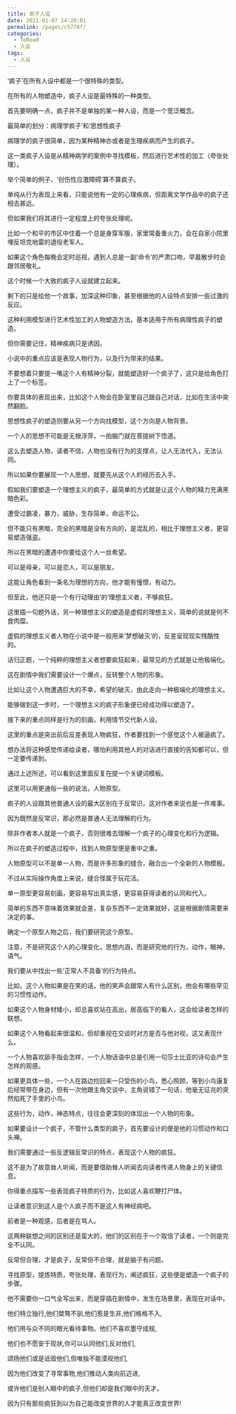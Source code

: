 ```yaml
---
title: 疯子人设
date: 2021-01-07 14:20:01
permalink: /pages/c5778f/
categories:
  - ToRead
  - 人设
tags:
  - 人设
---
```




‘疯子’在所有人设中都是一个很特殊的类型。

在所有的人物塑造中，疯子人设是最特殊的一种类型。

首先要明确一点，疯子并不是单独的某一种人设，而是一个宽泛概念。

最简单的划分：病理学疯子’和‘思想性疯子

病理学的疯子很简单，因为某种精神亦或者是生理疾病而产生的疯子。

这一类疯子人设是从精神病学的案例中寻找模板，然后进行艺术性的加工（夸张处理）。

举个简单的例子，‘创伤性应激障碍’算不算疯子。

单纯从行为表现上来看，只能说他有一定的心理疾病，但距离文学作品中的疯子还相去甚远。

但如果我们将其进行一定程度上的夸张处理呢。

比如一个和平的市区中住着一个总是身穿军服，家里常备重火力，会在自家小院里埋反坦克地雷的退役老军人。

如果这个角色每晚会定时巡视，遇到人总是一副‘命令’的严肃口吻，早晨散步时会跟邻居敬礼。

这个时候一个大致的疯子人设就建立起来。



剩下的只是给他一个故事，加深这种印象，甚至根据他的人设特点安排一些过激的反应。

这种利用模型进行艺术性加工的人物塑造方法，基本适用于所有病理性疯子的塑造。

但你需要记住，精神疾病只是诱因。

小说中的重点应该是表现人物行为，以及行为带来的结果。

不要想着只要提一嘴这个人有精神分裂，就能塑造好一个疯子了，这只是给角色打上了一个标签。

你要具体的表现出来，比如这个人物会在卧室里自己跟自己对话，比如在生活中突然翻脸。

思想性疯子的塑造则要从另一个方向找模型，这个方向是人物背景。

一个人的思想不可能是无根浮萍，一拍脑门就在菩提树下悟道。

这么去塑造人物，读者不信，人物也没有行为的支撑点，让人无法代入，无法认同。

所以如果你要展现一个人思想，就要先从这个人的经历去入手。





假如我们要塑造一个理想主义的疯子，最简单的方式就是让这个人物的精力充满黑暗色彩。

遭受过霸凌，暴力，威胁，生存简单，命运不公。

但不能只有黑暗，完全的黑暗是没有方向的，是混乱的，相比于理想主义者，更容易塑造强盗。

所以在黑暗的遭遇中你要给这个人一丝希望。

可以是母亲，可以是恋人，可以是朋友。

这能让角色看到一条名为理想的方向，他才能有憧憬，有动力。

但至此，他还只是一个有行动理由’的‘理想主义者，不够疯狂。



这里插一句题外话，另一种理想主义的塑造是虚假的理想主义，简单的说就是何不食肉糜。

虚假的理想主义者人物在小说中是一般用来‘梦想破灭’的，反差呈现现实残酷性的。

话归正题，一个纯粹的理想主义者想要疯狂起来，最常见的方式就是让他极端化。

这在剧情中我们需要设计一个爆点，反转整个人物的形象。

比如让这个人物遭遇巨大的不幸，希望的破灭，由此走向一种极端化的理想主义。

能够做到这一步时，一个理想主义的疯子形象便已经成功得以塑造了。

接下来的重点同样是行为的刻画，利用情节交代新人设。

这里的重点是突出前后反差表现人物疯狂，作者要找到一个感觉这个人被逼疯了。

想办法将这种感觉传递给读者，哪怕利用其他人的对话进行直接的告知都可以，但一定要传递到。





通过上述所述，可以看到这里面反复在提一个关键词模板。

这里可以用更通俗一些的说法，人物原型。

疯子的人设跟其他普通人设的最大区别在于反常识，这对作者来说也是一件难事。

因为既然是反常识，那必然是普通人无法理解的行为。

除非作者本人就是一个疯子，否则很难去理解一个疯子的心理变化和行为逻辑。

所以在疯子的塑造过程中，找到人物原型便是重中之重。

人物原型可以不是单一人物，而是许多形象的缝合，融合出一个全新的人物模板。

不过从实际操作角度上来说，缝合怪属于玩花活。

单一原型更容易刻画，更容易写出真实感，更容易获得读者的认同和代入。

简单的东西不意味着效果就会差，复杂东西不一定效果就好，这是根据剧情需要来决定的事。



确定一个原型人物之后，我们要研究这个原型。

注意，不是研究这个人的心理变化，思想内涵，而是研究他的行为，动作，眼神，语气。

我们要从中找出一些‘正常人不具备’的行为特点。

比如，这个人物如果是在笑的话，他的笑声会跟常人有什么区别，他会有哪些罕见的习惯性动作。

如果这个人物身材矮小，却总喜欢站在高出，居高临下的看人，这会给读者怎样的联想。

如果这个人物看起来很温和，但却重视在交谈时对方是否与他对视，这又表现什么。

一个人物喜欢舔手指会怎样，一个人物话语中总是引用一句莎士比亚的诗句会产生怎样的观感。



如果更具体一些，一个人在路边捡回来一只受伤的小鸟，悉心照顾，等到小鸟康复后经常带在身边，但有一次他跟主角交谈中，主角说错了一句话，他毫无征兆的突然掐死了手里的小鸟。

这些行为，动作，神态特点，往往会更深刻的体现出一个人物的形象。



如果要设计一个疯子，不管什么类型的疯子，首先要设计的便是他的习惯动作和口头禅。

我们需要通过一些反逻辑反常识的特点，表现这个人物的疯狂。

这不是为了故意耸人听闻，而是要借助耸人听闻去向读者传递人物身上的关键信息。



你得重点描写一些表现疯子特质的行为，比如这人喜欢鞭打尸体。

让读者意识到这人是个人疯子而不是这人有神经病吧。

前者是一种观感，后者是在骂人。

这两种联想之间的区别还是蛮大的，他们的区别在于一个取信了读者，一个则是完全不认同。

反常但合理，才是疯子，反常但不合理，就是脑子有问题。



寻找原型，提炼特质，夸张处理，表现行为，阐述疯狂，这些便是塑造一个疯子的步骤。

他不需要你一口气全写出来，而是穿插在剧情中，发生在场景里，表现在对话中。



他们特立独行,他们桀骜不驯,他们惹是生非,他们格格不入,

他们用与众不同的眼光看待事物。他们不喜欢墨守成规,

他们也不愿安于现状,你可以认同他们,反对他们,

颂扬他们或是诋毁他们,但唯独不能漠视他们,

因为他们改变了寻常事物,他们推动人类向前迈进,

或许他们是别人眼中的疯子,但他们却是我们眼中的天才。

因为只有那些疯狂到以为自己能改变世界的人才能真正改变世界!